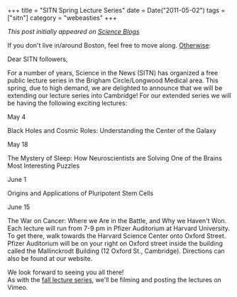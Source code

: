 +++
title = "SITN Spring Lecture Series"
date = Date("2011-05-02")
tags = ["sitn"]
category = "webeasties"
+++

_This post initially appeared on [Science Blogs](http://scienceblogs.com/webeasties)_

If you don't live in/around Boston, feel free to move along. [Otherwise](https://sitn.hms.harvard.edu/sitn-seminars/):

Dear SITN followers,

For a number of years, Science in the News (SITN) has organized a free public lecture series in the Brigham Circle/Longwood Medical area.  This spring, due to high demand, we are delighted to announce that we will be extending our lecture series into Cambridge!  For our extended series we will be having the following exciting lectures:

May 4

Black Holes and Cosmic Roles: Understanding the Center of the Galaxy

May 18

The Mystery of Sleep: How Neuroscientists are Solving One of the Brains Most Interesting Puzzles

June 1

Origins and Applications of Pluripotent Stem Cells

June 15

The War on Cancer: Where we Are in the Battle, and Why we Haven't Won. 
Each lecture will run from 7-9 pm in Pfizer Auditorium at Harvard University.  To get there, walk towards the Harvard Science Center onto Oxford Street.  Pfizer Auditorium will be on your right on Oxford street inside the building called the Mallinckrodt Building (12 Oxford St., Cambridge).  Directions can also be found at our website.

We look forward to seeing you all there!  
As with the [fall lecture series](https://sitn.hms.harvard.edu/seminar-archive-2010/), we'll be filming and posting the lectures on Vimeo.

      
  
